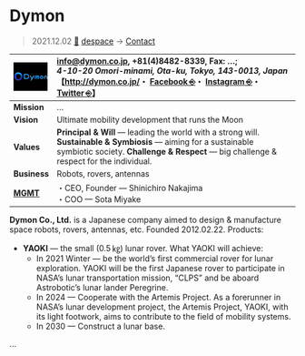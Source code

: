 # Dymon
> 2021.12.02 [🚀](../../../index/index.md) [despace](../index.md) → [Contact](../contact.md)

|[![](../f/contact/d/dymon_logo1_thumb.webp)](../f/contact/d/dymon_logo1.webp)|<info@dymon.co.jp>, +81(4)8482-8339, Fax: …;<br> *4-10-20 Omori-minami, Ota-ku, Tokyo, 143-0013, Japan*<br> 【<http://dymon.co.jp/>・ [Facebook ⎆](https://www.facebook.com/dymon.co.jp/)・ [Instagram ⎆](https://www.instagram.com/yaoki_space/)・ [Twitter ⎆](https://twitter.com/yaoki_space)】|
|:-|:-|
|**Mission**|…|
|**Vision**|Ultimate mobility development that runs the Moon|
|**Values**|**Principal & Will** — leading the world with a strong will. **Sustainable & Symbiosis** — aiming for a sustainable symbiotic society. **Challenge & Respect** — big challenge & respect for the individual.|
|**Business**|Robots, rovers, antennas|
|**[MGMT](../mgmt.md)**|・CEO, Founder — Shinichiro Nakajima<br> ・COO — Sota Miyake|

**Dymon Co., Ltd.** is a Japanese company aimed to design & manufacture space robots, rovers, antennas, etc. Founded 2012.02.22. Products:

   - **YAOKI** — the small (0.5 ㎏) lunar rover. What YAOKI will achieve:
      - In 2021 Winter — be the world’s first commercial rover for lunar exploration. YAOKI will be the first Japanese rover to participate in NASA’s lunar transportation mission, “CLPS” and be aboard Astrobotic’s lunar lander Peregrine.
      - In 2024 — Cooperate with the Artemis Project. As a forerunner in NASA’s lunar development project, the Artemis Project, YAOKI, with its light footwork, aims to contribute to the field of mobility systems.
      - In 2030 — Construct a lunar base.

<p style="page-break-after:always"> </p>

…
